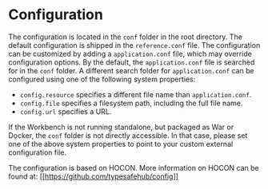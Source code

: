 # Configuration

The configuration is located in the `conf` folder in the root directory. The default configuration is shipped in the `reference.conf` file. The configuration can be customized by adding a `application.conf` file, which may override configuration options. By the default, the `application.conf` file is searched for in the `conf` folder.  A different search folder for `application.conf` can be configured using one of the following system properties:

- `config.resource` specifies a different file name than `application.conf`.
- `config.file` specifies a filesystem path, including the full file name.
- `config.url` specifies a URL.

If the Workbench is not running standalone, but packaged as War or Docker, the `conf` folder is not directly accessible. In that case, please set one of the above system properties to point to your custom external configuration file.

The configuration is based on HOCON. More information on HOCON can be found at: [[https://github.com/typesafehub/config]]